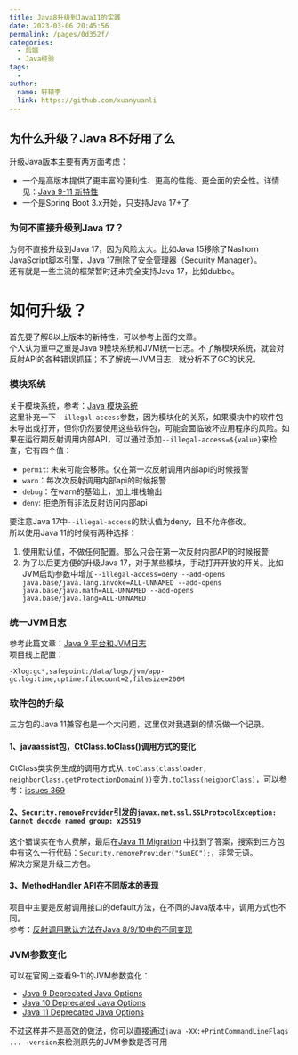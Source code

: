 ```yaml
---
title: Java8升级到Java11的实践
date: 2023-03-06 20:45:56
permalink: /pages/0d352f/
categories:
  - 后端
  - Java经验
tags:
  - 
author: 
  name: 轩辕李
  link: https://github.com/xuanyuanli
---
```



## 为什么升级？Java 8不好用了么
升级Java版本主要有两方面考虑：
- 一个是高版本提供了更丰富的便利性、更高的性能、更全面的安全性。详情见：[Java 9-11 新特性](https://pdai.tech/md/java/java8up/java9-11.html)
- 一个是Spring Boot 3.x开始，只支持Java 17+了

### 为何不直接升级到Java 17？
为何不直接升级到Java 17，因为风险太大。比如Java 15移除了Nashorn JavaScript脚本引擎，Java 17删除了安全管理器（Security Manager）。  
还有就是一些主流的框架暂时还未完全支持Java 17，比如dubbo。

<!-- more -->

# 如何升级？
首先要了解8以上版本的新特性，可以参考上面的文章。  
个人认为重中之重是Java 9模块系统和JVM统一日志。不了解模块系统，就会对反射API的各种错误抓狂；不了解统一JVM日志，就分析不了GC的状况。

### 模块系统
关于模块系统，参考：[Java 模块系统](https://www.51cto.com/article/620291.html)   
这里补充一下`--illegal-access`参数，因为模块化的关系，如果模块中的软件包未导出或打开，但你仍然要使用这些软件包，可能会面临破坏应用程序的风险。如果在运行期反射调用内部API，可以通过添加`--illegal-access=${value}`来检查，它有四个值：
- `permit`: 未来可能会移除。仅在第一次反射调用内部api的时候报警
- `warn`：每次次反射调用内部api的时候报警
- `debug`：在warn的基础上，加上堆栈输出
- `deny`: 拒绝所有非法反射访问内部api

要注意Java 17中`--illegal-access`的默认值为deny，且不允许修改。  
所以使用Java 11的时候有两种选择：
1. 使用默认值，不做任何配置。那么只会在第一次反射内部API的时候报警
2. 为了以后更方便的升级Java 17，对于某些模块，手动打开开放的开关。比如JVM启动参数中增加`--illegal-access=deny --add-opens java.base/java.lang.invoke=ALL-UNNAMED --add-opens java.base/java.math=ALL-UNNAMED --add-opens java.base/java.lang=ALL-UNNAMED`

### 统一JVM日志
参考此篇文章：[Java 9 平台和JVM日志](https://www.cnblogs.com/IcanFixIt/p/7259712.html)  
项目线上配置：
```
-Xlog:gc*,safepoint:/data/logs/jvm/app-gc.log:time,uptime:filecount=2,filesize=200M
```

### 软件包的升级
三方包的Java 11兼容也是一个大问题，这里仅对我遇到的情况做一个记录。
#### 1、javaassist包，CtClass.toClass()调用方式的变化
CtClass类实例生成的调用方式从`.toClass(classloader, neighborClass.getProtectionDomain())`变为`.toClass(neigborClass)`，可以参考：[issues 369](https://github.com/jboss-javassist/javassist/issues/369)

#### 2、`Security.removeProvider`引发的`javax.net.ssl.SSLProtocolException: Cannot decode named group: x25519`
这个错误实在令人费解，最后在[Java 11 Migration](https://sagebionetworks.jira.com/wiki/spaces/PLFM/pages/2606268806/Java+11+Migration) 中找到了答案，搜索到三方包中有这么一行代码：`Security.removeProvider("SunEC");`，非常无语。  
解决方案是升级三方包。  

#### 3、MethodHandler API在不同版本的表现
项目中主要是反射调用接口的default方法，在不同的Java版本中，调用方式也不同。  
参考：[反射调用默认方法在Java 8/9/10中的不同变现](https://blog.jooq.org/correct-reflective-access-to-interface-default-methods-in-java-8-9-10/)


### JVM参数变化
可以在官网上查看9-11的JVM参数变化：
- [Java 9 Deprecated Java Options](https://docs.oracle.com/javase/9/tools/java.htm#GUID-3B1CE181-CD30-4178-9602-230B800D4FAE__OBSOLETEJAVAOPTIONS-A4E7030A)
- [Java 10 Deprecated Java Options](https://docs.oracle.com/javase/10/tools/java.htm#GUID-3B1CE181-CD30-4178-9602-230B800D4FAE__OBSOLETEJAVAOPTIONS-A4E7030A)
- [Java 11 Deprecated Java Options](https://docs.oracle.com/en/java/javase/11/tools/java.html#GUID-BE93ABDC-999C-4CB5-A88B-1994AAAC74D5)

不过这样并不是高效的做法，你可以直接通过`java -XX:+PrintCommandLineFlags ... -version`来检测原先的JVM参数是否可用



